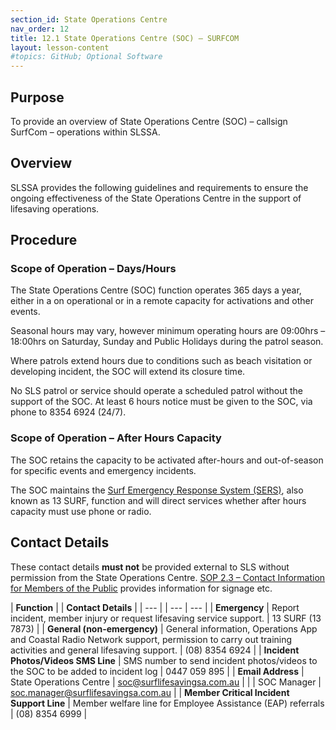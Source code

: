 ```yaml
---
section_id: State Operations Centre
nav_order: 12
title: 12.1 State Operations Centre (SOC) – SURFCOM
layout: lesson-content
#topics: GitHub; Optional Software
---
```


## Purpose

To provide an overview of State Operations Centre (SOC) – callsign SurfCom – operations within SLSSA.

## Overview

SLSSA provides the following guidelines and requirements to ensure the ongoing effectiveness of the State Operations Centre in the support of lifesaving operations.

## Procedure

### Scope of Operation – Days/Hours

The State Operations Centre (SOC) function operates 365 days a year, either in a on operational or in a remote capacity for activations and other events.

Seasonal hours may vary, however minimum operating hours are 09:00hrs – 18:00hrs on Saturday, Sunday and Public Holidays during the patrol season.

Where patrols extend hours due to conditions such as beach visitation or developing incident, the SOC will extend its closure time.

No SLS patrol or service should operate a scheduled patrol without the support of the SOC. At least 6 hours notice must be given to the SOC, via phone to 8354 6924 (24/7).

### Scope of Operation – After Hours Capacity

The SOC retains the capacity to be activated after-hours and out-of-season for specific events and emergency incidents.

The SOC maintains the [Surf Emergency Response System (SERS)](../12-state-operations-centre-soc-surfcom/12.2-surf-emergency-response-system-sers.md), also known as 13 SURF, function and will direct services whether after hours capacity must use phone or radio.

## Contact Details

These contact details **must not** be provided external to SLS without permission from the State Operations Centre. [SOP 2.3 – Contact Information for Members of the Public](../2-information-management/2.3-contact-information-for-members-of-the-public.md) provides information for signage etc.

| **Function** |     | **Contact Details** |
| --- |     | --- | --- |
| **Emergency** | Report incident, member injury or request lifesaving service support. | 13 SURF (13 7873) |
| **General (non-emergency)** | General information, Operations App and Coastal Radio Network support, permission to carry out training activities and general lifesaving support. | (08) 8354 6924 |
| **Incident Photos/Videos SMS Line** | SMS number to send incident photos/videos to the SOC to be added to incident log | 0447 059 895 |
| **Email Address** | State Operations Centre | [soc@surflifesavingsa.com.au](mailto:soc@surflifesavingsa.com.au) |
| | SOC Manager | [soc.manager@surflifesavingsa.com.au](mailto:soc.manager@surflifesavingsa.com.au) |
| **Member Critical Incident Support Line** | Member welfare line for Employee Assistance (EAP) referrals | (08) 8354 6999 |